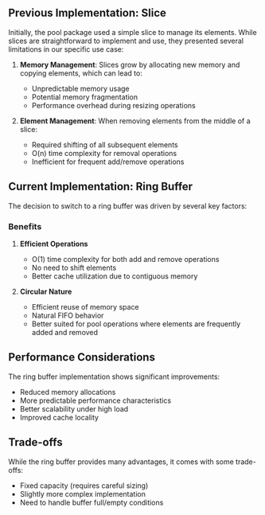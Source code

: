 ## Previous Implementation: Slice

Initially, the pool package used a simple slice to manage its elements. While slices are straightforward to implement and use, they presented several limitations in our specific use case:

1. **Memory Management**: Slices grow by allocating new memory and copying elements, which can lead to:

   - Unpredictable memory usage
   - Potential memory fragmentation
   - Performance overhead during resizing operations

2. **Element Management**: When removing elements from the middle of a slice:
   - Required shifting of all subsequent elements
   - O(n) time complexity for removal operations
   - Inefficient for frequent add/remove operations

## Current Implementation: Ring Buffer

The decision to switch to a ring buffer was driven by several key factors:

### Benefits

1. **Efficient Operations**

   - O(1) time complexity for both add and remove operations
   - No need to shift elements
   - Better cache utilization due to contiguous memory

2. **Circular Nature**
   - Efficient reuse of memory space
   - Natural FIFO behavior
   - Better suited for pool operations where elements are frequently added and removed

## Performance Considerations

The ring buffer implementation shows significant improvements:

- Reduced memory allocations
- More predictable performance characteristics
- Better scalability under high load
- Improved cache locality

## Trade-offs

While the ring buffer provides many advantages, it comes with some trade-offs:

- Fixed capacity (requires careful sizing)
- Slightly more complex implementation
- Need to handle buffer full/empty conditions